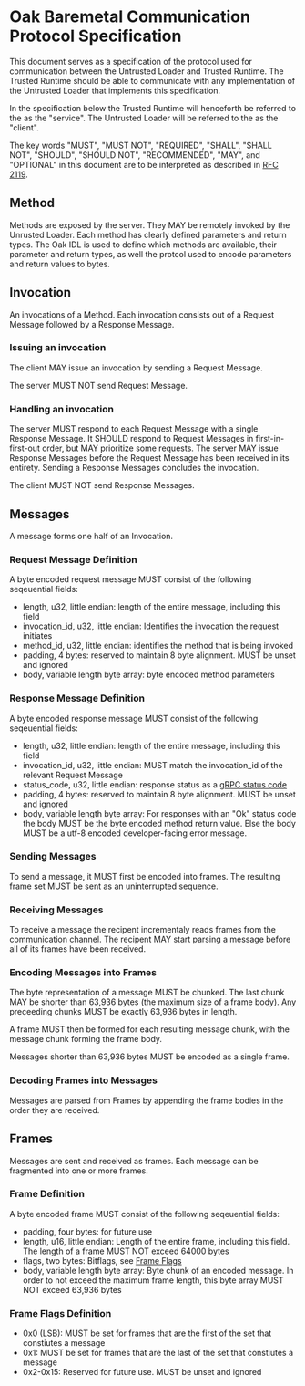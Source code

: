 # Oak Baremetal Communication Protocol Specification

This document serves as a specification of the protocol used for communication
between the Untrusted Loader and Trusted Runtime. The Trusted Runtime should be
able to communicate with any implementation of the Untrusted Loader that
implements this specification.

In the specification below the Trusted Runtime will henceforth be referred to
the as the "service". The Untrusted Loader will be referred to the as the
"client".

The key words "MUST", "MUST NOT", "REQUIRED", "SHALL", "SHALL NOT", "SHOULD",
"SHOULD NOT", "RECOMMENDED", "MAY", and "OPTIONAL" in this document are to be
interpreted as described in [RFC 2119](https://www.rfc-editor.org/rfc/rfc2119).

## Method

Methods are exposed by the server. They MAY be remotely invoked by the Unrusted
Loader. Each method has clearly defined parameters and return types. The Oak IDL
is used to define which methods are available, their parameter and return types,
as well the protcol used to encode parameters and return values to bytes.

## Invocation

An invocations of a Method. Each invocation consists out of a Request Message
followed by a Response Message.

### Issuing an invocation

The client MAY issue an invocation by sending a Request Message.

The server MUST NOT send Request Message.

### Handling an invocation

The server MUST respond to each Request Message with a single Response Message.
It SHOULD respond to Request Messages in first-in-first-out order, but MAY
prioritize some requests. The server MAY issue Response Messages before the
Request Message has been received in its entirety. Sending a Response Messages
concludes the invocation.

The client MUST NOT send Response Messages.

## Messages

A message forms one half of an Invocation.

### Request Message Definition

A byte encoded request message MUST consist of the following seqeuential fields:

- length, u32, little endian: length of the entire message, including this field
- invocation_id, u32, little endian: Identifies the invocation the request
  initiates
- method_id, u32, little endian: identifies the method that is being invoked
- padding, 4 bytes: reserved to maintain 8 byte alignment. MUST be unset and
  ignored
- body, variable length byte array: byte encoded method parameters

### Response Message Definition

A byte encoded response message MUST consist of the following seqeuential
fields:

- length, u32, little endian: length of the entire message, including this field
- invocation_id, u32, little endian: MUST match the invocation_id of the
  relevant Request Message
- status_code, u32, little endian: response status as a
  [gRPC status code](https://grpc.github.io/grpc/core/md_doc_statuscodes.html)
- padding, 4 bytes: reserved to maintain 8 byte alignment. MUST be unset and
  ignored
- body, variable length byte array: For responses with an "Ok" status code the
  body MUST be the byte encoded method return value. Else the body MUST be a
  utf-8 encoded developer-facing error message.

### Sending Messages

To send a message, it MUST first be encoded into frames. The resulting frame set
MUST be sent as an uninterrupted sequence.

### Receiving Messages

To receive a message the recipent incrementaly reads frames from the
communication channel. The recipent MAY start parsing a message before all of
its frames have been received.

### Encoding Messages into Frames

The byte representation of a message MUST be chunked. The last chunk MAY be
shorter than 63,936 bytes (the maximum size of a frame body). Any preceeding
chunks MUST be exactly 63,936 bytes in length.

A frame MUST then be formed for each resulting message chunk, with the message
chunk forming the frame body.

Messages shorter than 63,936 bytes MUST be encoded as a single frame.

### Decoding Frames into Messages

Messages are parsed from Frames by appending the frame bodies in the order they
are received.

## Frames

Messages are sent and received as frames. Each message can be fragmented into
one or more frames.

### Frame Definition

A byte encoded frame MUST consist of the following seqeuential fields:

- padding, four bytes: for future use
- length, u16, little endian: Length of the entire frame, including this field.
  The length of a frame MUST NOT exceed 64000 bytes
- flags, two bytes: Bitflags, see [Frame Flags](#3-frame-flags-definition)
- body, variable length byte array: Byte chunk of an encoded message. In order
  to not exceed the maximum frame length, this byte array MUST NOT exceed 63,936
  bytes

### Frame Flags Definition

- 0x0 (LSB): MUST be set for frames that are the first of the set that
  constiutes a message
- 0x1: MUST be set for frames that are the last of the set that constiutes a
  message
- 0x2-0x15: Reserved for future use. MUST be unset and ignored
